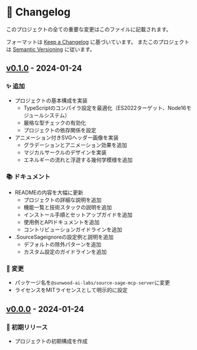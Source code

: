 # 📝 Changelog

このプロジェクトの全ての重要な変更はこのファイルに記載されます。

フォーマットは [Keep a Changelog](https://keepachangelog.com/ja/1.0.0/) に基づいています。
またこのプロジェクトは [Semantic Versioning](https://semver.org/lang/ja/) に従います。

## [v0.1.0] - 2024-01-24

### ✨ 追加
- プロジェクトの基本構成を実装
  - TypeScriptのコンパイラ設定を最適化（ES2022ターゲット、Node16モジュールシステム）
  - 厳格な型チェックの有効化
  - プロジェクトの依存関係を設定
- アニメーション付きSVGヘッダー画像を実装
  - グラデーションとアニメーション効果を追加
  - マジカルサークルのデザインを実装
  - エネルギーの流れと浮遊する幾何学模様を追加

### 📚 ドキュメント
- READMEの内容を大幅に更新
  - プロジェクトの詳細な説明を追加
  - 機能一覧と技術スタックの説明を追加
  - インストール手順とセットアップガイドを追加
  - 使用例とAPIドキュメントを追加
  - コントリビューションガイドラインを追加
- .SourceSageignoreの設定例と説明を追加
  - デフォルトの除外パターンを追加
  - カスタム設定のガイドラインを追加

### 🔧 変更
- パッケージ名を`@sunwood-ai-labs/source-sage-mcp-server`に変更
- ライセンスをMITライセンスとして明示的に設定

## [v0.0.0] - 2024-01-24

### 🎉 初期リリース
- プロジェクトの初期構成を作成

[v0.1.0]: https://github.com/username/source-sage-mcp-server/compare/v0.0.0...v0.1.0
[v0.0.0]: https://github.com/username/source-sage-mcp-server/releases/tag/v0.0.0
